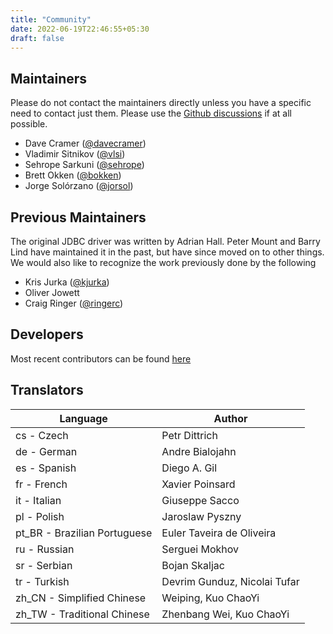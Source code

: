 ```yaml
---
title: "Community"
date: 2022-06-19T22:46:55+05:30
draft: false
---
```


## Maintainers

Please do not contact the maintainers directly unless you have a specific need to contact just them.  Please use the [Github discussions](https://github.com/pgjdbc/pgjdbc/discussions) if at all possible.

* Dave Cramer ([@davecramer](https://github.com/davecramer))
* Vladimir Sitnikov ([@vlsi](https://github.com/vlsi))
* Sehrope Sarkuni ([@sehrope](https://github.com/sehrope))
* Brett Okken ([@bokken](https://github.com/bokken))
* Jorge Solórzano ([@jorsol](https://github.com/jorsol))

## Previous Maintainers

The original JDBC driver was written by Adrian Hall. Peter Mount and Barry Lind have maintained it in the past, but have since moved on to other things. We would also like to recognize the work previously done by the following

* Kris Jurka ([@kjurka](https://github.com/kjurka))
* Oliver Jowett
* Craig Ringer ([@ringerc](https://github.com/ringerc))

## Developers

Most recent contributors can be found [here](https://github.com/pgjdbc/pgjdbc/graphs/contributors)

## Translators

| Language | Author |
| ----------- | ----------- |
| cs - Czech | Petr Dittrich |
| de - German | Andre Bialojahn |
| es - Spanish | Diego A. Gil |
| fr - French | Xavier Poinsard |
| it - Italian | Giuseppe Sacco |
| pl - Polish | Jaroslaw Pyszny |
| pt_BR - Brazilian Portuguese |Euler Taveira de Oliveira|
| ru - Russian | Serguei Mokhov |
| sr - Serbian | Bojan Skaljac  |
| tr - Turkish | Devrim Gunduz, Nicolai Tufar |
| zh_CN - Simplified Chinese | Weiping, Kuo ChaoYi |
| zh_TW - Traditional Chinese  | Zhenbang Wei, Kuo ChaoYi  |
